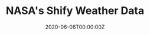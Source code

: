 ---
authors:
- admin
categories:
- Python
date: "2020-06-06T00:00:00Z"
draft: true
featured: false
image:
  caption: ""
  focal_point: ""
  placement: 2
  preview_only: true
lastmod: "2020-06-06T00:00:00Z"
projects: []
subtitle: ''
summary: Write a better summary later. Also, testing.
tags:
- Python
- Redshift
- API
- Psycopg2
- SQL
- AWS
- Data Warehouse
title: NASA's Shify Weather Data
---